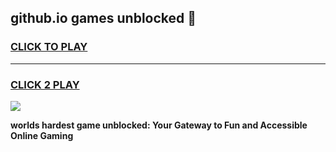 
## github.io games unblocked 👋
<h3>
<a href="https://premium.freeplayer.one?title=github.io_games_unblocked&ref=13F">CLICK TO PLAY</a></h3>
<hr>

<h3>
<a href="https://premium.freeplayer.one?title=github.io_games_unblocked&ref=13F">CLICK 2 PLAY</a>
  
</h3>

<a href="https://premium.freeplayer.one?title=github.io_games_unblocked&ref=12F/"><img src="https://clearcache.store/games.png"></a>


**worlds hardest game unblocked: Your Gateway to Fun and Accessible Online Gaming**
